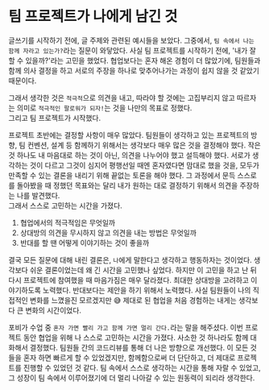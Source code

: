 # 팀 프로젝트가 나에게 남긴 것

글쓰기를 시작하기 전에, 글 주제와 관련된 예시들을 보았다. 그중에서, `팀 속에서 나는 함께 자라고 있는가?`라는 질문이 와닿았다. 
사실 팀 프로젝트를 시작하기 전에, '내가 잘할 수 있을까?'라는 고민을 했었다. 협업보다는 혼자 해온 경험이 더 많았기에, 팀원들과 함께 의사 결정을 하고 서로의 주장을 하나로 맞추어나가는 과정이 쉽지 않을 것 같았기 때문이다.

그래서 생각한 것은 `적극적`으로 의견을 내고, 따라야 할 것에는 고집부리지 않고 따르자는 의미로 `적극적인 팔로워가 되자!`는 것을 나만의 목표로 정했다.  
그리고 팀 프로젝트가 시작했다.  

프로젝트 초반에는 결정할 사항이 매우 많았다. 팀원들이 생각하고 있는 프로젝트의 방향, 팀 컨벤션, 설계 등 함께하기 위해서는 생각보다 매우 많은 것을 결정해야 했다. 작은 것 하나도 내 마음대로 하는 것이 아닌, 의견을 나누어야 했고 설득해야 했다. 서로가 생각하는 것이 다르고 그것이 심지어 평행선일 때엔 혼자였다면 맘대로 했을 것을, 모두가 만족할 수 있는 결론을 내리기 위해 끝없는 토론을 해야 했다. 그 과정에서 문득 스스로를 돌아봤을 때 정했던 목표와는 달리 내가 원하는 대로 결정하기 위해서 의견을 주장하는 나를 발견했다.  
그래서 스스로 고민하는 시간을 가졌다.

1. 협업에서의 적극적임은 무엇일까
2. 상대방의 의견을 무시하지 않고 의견을 내는 방법은 무엇일까
3. 반대를 할 땐 어떻게 이야기하는 것이 좋을까

결국 모든 질문에 대해 내린 결론은, `나`에게 말한다고 생각하고 행동하자는 것이었다. 생각보다 쉬운 결론이었는데 왜 긴 시간을 고민했나 싶었다. 하지만 이 고민을 하고 난 뒤 다시 프로젝트에 참여했을 때 마음가짐은 매우 달라졌다. 최대한 상대방을 고려하고 이야기하도록 노력했다. 반대보다는 제안을 하기 위해서 노력했다. 사실 팀원들이 나의 직접적인 변화를 느꼈을진 모르겠지만 😅 제대로 된 협업을 처음 경험하는 내게는 생각보다 큰 변화의 시간이었다.

포비가 수업 중 `혼자 가면 빨리 가고 함께 가면 멀리 간다.`라는 말을 해주셨다. 이번 프로젝트 동안 협업을 위해 나 스스로 고민하는 시간을 가졌다. 사소한 것 하나라도 함께 대화해서 결정했다. 팀원들 간의 코드리뷰를 통해 더 나은 방향으로 개선했다. 이 모든 것들을 혼자 하면 빠르게 할 수 있었겠지만, 함께함으로써 더 단단하고, 더 제대로 프로젝트를 진행할 수 있었던 것 같다. 팀 속에서 스스로 생각하는 시간을 통해 자랄 수 있었고, 그 성장이 팀 속에서 이루어졌기에 더 멀리 나아갈 수 있는 원동력이 되리라 생각한다.
